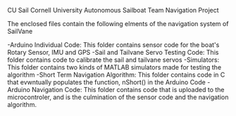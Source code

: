 CU Sail
Cornell University Autonomous Sailboat Team
Navigation Project

The enclosed files contain the following elments of the navigation system of SailVane

-Arduino Individual Code: This folder contains sensor code for the boat's Rotary Sensor, IMU and GPS
-Sail and Tailvane Servo Testing Code: This folder contains code to calibrate the sail and tailvane servos
-Simulators: This folder contains two kinds of MATLAB simulators made for testing the algorithm
-Short Term Navigation Algorithm: This folder contains code in C that evwntually populates the function, 
								  nShort() in the Arduino Code
-Arduino Navigation Code: This folder contains code that is uploaded to the microcontroler, and is 
						  the culmination of the sensor code and the navigation algorithm.
